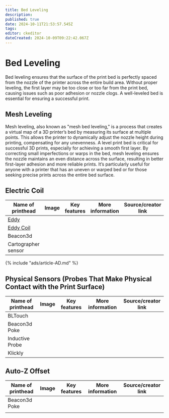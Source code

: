 ```yaml
---
title: Bed Leveling
description: 
published: true
date: 2024-10-11T21:53:57.545Z
tags: 
editor: ckeditor
dateCreated: 2024-10-09T09:22:42.067Z
---
```


# Bed Leveling

Bed leveling ensures that the surface of the print bed is perfectly spaced from the nozzle of the printer across the entire build area. Without proper leveling, the first layer may be too close or too far from the print bed, causing issues such as poor adhesion or nozzle clogs. A well-leveled bed is essential for ensuring a successful print.

## Mesh Leveling

Mesh leveling, also known as "mesh bed leveling," is a process that creates a virtual map of a 3D printer’s bed by measuring its surface at multiple points. This allows the printer to dynamically adjust the nozzle height during printing, compensating for any unevenness. A level print bed is critical for successful 3D prints, especially for achieving a smooth first layer. By correcting small imperfections or warps in the bed, mesh leveling ensures the nozzle maintains an even distance across the surface, resulting in better first-layer adhesion and more reliable prints. It’s particularly useful for anyone with a printer that has an uneven or warped bed or for those seeking precise prints across the entire bed surface.

## Electric Coil

| **Name of printhead** | **Image** | **Key features** | **More information** | **Source/creator link** |
|------------------------|-----------|------------------|-----------------------|--------------------------|
| [Eddy](eddy.md) | | | | |
| [Eddy Coil](eddy-coil.md) | | | | |
| Beacon3d | | | | |
| Cartographer sensor | | | | |

{% include "ads/article-AD.md" %}

## Physical Sensors (Probes That Make Physical Contact with the Print Surface)

| **Name of printhead** | **Image** | **Key features** | **More information** | **Source/creator link** |
|------------------------|-----------|------------------|-----------------------|--------------------------|
| BLTouch | | | | |
| Beacon3d Poke | | | | |
| Inductive Probe | | | | |
| Klickly | | | | |

## Auto-Z Offset

| **Name of printhead** | **Image** | **Key features** | **More information** | **Source/creator link** |
|------------------------|-----------|------------------|-----------------------|--------------------------|
| Beacon3d Poke | | | | |
| | | | | |


<script async src="https://pagead2.googlesyndication.com/pagead/js/adsbygoogle.js?client=ca-pub-8999624978372317"
     crossorigin="anonymous"></script>
<ins class="adsbygoogle"
     style="display:block"
     data-ad-format="autorelaxed"
     data-ad-client="ca-pub-8999624978372317"
     data-ad-slot="9870151582"></ins>
<script>
     (adsbygoogle = window.adsbygoogle || []).push({});
</script>
